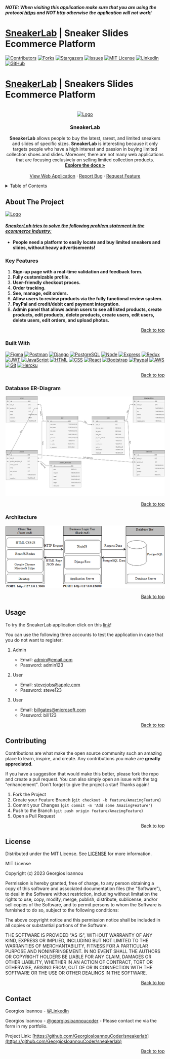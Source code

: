 ***NOTE: When visiting this application make sure that you are using the protocol <ins>https</ins> and NOT http otherwise the application will not work!***
# [SneakerLab](https://sneakerlab.shop/#/) | Sneaker Slides Ecommerce Platform
<a name="readme-top"></a>

[![Contributors][contributors-shield]][contributors-url]
[![Forks][forks-shield]][forks-url]
[![Stargazers][stars-shield]][stars-url]
[![Issues][issues-shield]][issues-url]
[![MIT License][license-shield]][license-url]
[![LinkedIn][linkedin-shield]][linkedin-url]
[![GitHub][github-shield]][github-url]

# [SneakerLab](https://sneakerlab.shop/#/) | Sneakers Slides Ecommerce Platform

<br />
<div align="center">
  <a href="https://sneakerlab.shop/#/">
    <img src="logo.png" alt="Logo">
  </a>

<h3 align="center">SneakerLab</h3>

  <p align="center">
    <b>SneakerLab</b> allows people to buy the latest, rarest, and limited sneakers and slides of specific sizes. <b>SneakerLab</b> is interesting because it only targets people who have a high interest and passion in buying limited collection shoes and slides. Moreover, there are not many web applications that are focusing exclusively on selling limited collection products.
    <br />
    <a href="https://github.com/GeorgiosIoannouCoder/sneakerlab"><strong>Explore the docs »</strong></a>
    <br />
    <br />
    <a href="https://sneakerlab.shop/#/">View Web Application</a>
    ·
    <a href="https://github.com/GeorgiosIoannouCoder/sneakerlab/issues">Report Bug</a>
    ·
    <a href="https://github.com/GeorgiosIoannouCoder/sneakerlab/issues">Request Feature</a>
  </p>
</div>

<details>
  <summary>Table of Contents</summary>
  <ol>
    <li>
      <a href="#about-the-project">About The Project</a>
      <ul>
        <li><a href="#key-features">Key Features</a></li>
        <li><a href="#built-with">Built With</a></li>
         <li><a href="#database-er-diagram">Database ER-Diagram</a></li>
        <li><a href="#architecture">Architecture</a></li>
      </ul>
    </li>
    <li>
      <a href="#getting-started">Getting Started</a>
      <ul>
        <li><a href="#prerequisites">Prerequisites</a></li>
        <li><a href="#installation">Installation</a></li>
      </ul>
    </li>
    <li><a href="#usage">Usage</a></li>
    <li><a href="#contributing">Contributing</a></li>
    <li><a href="#license">License</a></li>
    <li><a href="#contact">Contact</a></li>
  </ol>
</details>

## About The Project

<a href="https://sneakerlab.shop/#/">
    <img src="logo.png" alt="Logo"
    width="100" height="100">
  </a>

#### <ins>***SneakerLab tries to solve the following problem statement in the ecommerce industry:***</ins>

- **People need a platform to easily locate and buy limited sneakers and slides, without heavy advertisements!**

### Key Features

1. **Sign-up page with a real-time validation and feedback form.**
2. **Fully customizable profile.**
3. **User-friendly checkout proces.**
4. **Order tracking.**
5. **See, manage, edit orders.**
6. **Allow users to review products via the fully functional review system.**
7. **PayPal and credit/debit card payment integration.**
8. **Admin panel that allows admin users to see all listed products, create products, edit products, delete products, create users, edit users, delete users, edit orders, and upload photos.**


<p align="right"><a href="#readme-top">Back to top</a></p>

### Built With

[![Figma][Figma]][Figma-url]
[![Postman][Postman]][Postman-url]
[![Django][Django]][Django-url]
[![PostgreSQL][PostgreSQL]][PostgreSQL-url]
[![Node][Node.js]][Node-url]
[![Express][Express.js]][Express-url]
[![Redux][Redux]][Redux-url]
[![JWT][JWT]][JWT-url]
[![JavaScript][Javascript]][Javascript-url]
[![HTML][HTML]][HTML-url]
[![CSS][CSS]][CSS-url]
[![React][React]][React-url]
[![Bootstrap][Bootstrap]][Bootstrap-url]
[![Paypal][PayPal]][PayPal-url]
[![AWS][AWS]][AWS-url]
[![Git][Git]][Git-url]
[![Heroku][Heroku]][Heroku-url]

<p align="right"><a href="#readme-top">Back to top</a></p>

### Database ER-Diagram

<div align="center">
  <img src="er-diagram.png" alt="Architecture">
</div>

<p align="right"><a href="#readme-top">Back to top</a></p>


### Architecture

<div align="center">
  <img src="architecture.png" alt="Architecture">
</div>

<p align="right"><a href="#readme-top">Back to top</a></p>

## Usage

To try the SneakerLab application click on this [link](https://sneakerlab.shop/#/)!

You can use the following three accounts to test the application in case that you do not want to register:

1. Admin
    - Email: admin@email.com
    - Password: admin123

2. User
    - Email: stevejobs@apple.com
    - Password: steve123

3. User
    - Email: billgates@microsoft.com
    - Password: bill123

<p align="right"><a href="#readme-top">Back to top</a></p>

## Contributing

Contributions are what make the open source community such an amazing place to learn, inspire, and create. Any contributions you make are **greatly appreciated**.

If you have a suggestion that would make this better, please fork the repo and create a pull request. You can also simply open an issue with the tag "enhancement".
Don't forget to give the project a star! Thanks again!

1. Fork the Project
2. Create your Feature Branch (`git checkout -b feature/AmazingFeature`)
3. Commit your Changes (`git commit -m 'Add some AmazingFeature'`)
4. Push to the Branch (`git push origin feature/AmazingFeature`)
5. Open a Pull Request

<p align="right"><a href="#readme-top">Back to top</a></p>

## License

Distributed under the MIT License. See [LICENSE](https://github.com/GeorgiosIoannouCoder/mergeme/blob/master/LICENSE) for more information.

MIT License

Copyright (c) 2023 Georgios Ioannou

Permission is hereby granted, free of charge, to any person obtaining a copy
of this software and associated documentation files (the "Software"), to deal
in the Software without restriction, including without limitation the rights
to use, copy, modify, merge, publish, distribute, sublicense, and/or sell
copies of the Software, and to permit persons to whom the Software is
furnished to do so, subject to the following conditions:

The above copyright notice and this permission notice shall be included in all
copies or substantial portions of the Software.

THE SOFTWARE IS PROVIDED "AS IS", WITHOUT WARRANTY OF ANY KIND, EXPRESS OR
IMPLIED, INCLUDING BUT NOT LIMITED TO THE WARRANTIES OF MERCHANTABILITY,
FITNESS FOR A PARTICULAR PURPOSE AND NONINFRINGEMENT. IN NO EVENT SHALL THE
AUTHORS OR COPYRIGHT HOLDERS BE LIABLE FOR ANY CLAIM, DAMAGES OR OTHER
LIABILITY, WHETHER IN AN ACTION OF CONTRACT, TORT OR OTHERWISE, ARISING FROM,
OUT OF OR IN CONNECTION WITH THE SOFTWARE OR THE USE OR OTHER DEALINGS IN THE
SOFTWARE.

<p align="right"><a href="#readme-top">Back to top</a></p>

## Contact

Georgios Ioannou - [@LinkedIn](https://linkedin.com/in/georgiosioannoucoder)

Georgios Ioannou - [@georgiosioannoucoder](https://georgiosioannoucoder.github.io/) - Please contact me via the form in my portfolio.

Project Link: [https://github.com/GeorgiosIoannouCoder/sneakerlab](https://github.com/GeorgiosIoannouCoder/sneakerlab)

<p align="right"><a href="#readme-top">Back to top</a></p>

[contributors-shield]: https://img.shields.io/github/contributors/GeorgiosIoannouCoder/sneakerlab.svg?style=for-the-badge
[contributors-url]: https://github.com/GeorgiosIoannouCoder/sneakerlab/graphs/contributors

[forks-shield]: https://img.shields.io/github/forks/GeorgiosIoannouCoder/sneakerlab.svg?style=for-the-badge
[forks-url]: https://github.com/GeorgiosIoannouCoder/sneakerlab/network/members

[stars-shield]: https://img.shields.io/github/stars/GeorgiosIoannouCoder/sneakerlab.svg?style=for-the-badge
[stars-url]: https://github.com/GeorgiosIoannouCoder/sneakerlab/stargazers

[issues-shield]: https://img.shields.io/github/issues/GeorgiosIoannouCoder/sneakerlab.svg?style=for-the-badge
[issues-url]: https://github.com/GeorgiosIoannouCoder/sneakerlab/issues

[license-shield]: https://img.shields.io/github/license/GeorgiosIoannouCoder/sneakerlab.svg?style=for-the-badge
[license-url]: https://github.com/GeorgiosIoannouCoder/sneakerlab/blob/master/LICENSE

[linkedin-shield]: https://img.shields.io/badge/-LinkedIn-black.svg?style=for-the-badge&logo=linkedin&colorB=0077B5
[linkedin-url]: https://linkedin.com/in/georgiosioannoucoder

[github-shield]: https://img.shields.io/badge/-GitHub-black.svg?style=for-the-badge&logo=github&colorB=000
[github-url]: https://github.com/GeorgiosIoannouCoder/

[Figma]: https://img.shields.io/badge/figma-a259ff?style=for-the-badge&logo=figma&logoColor=1abcfe
[Figma-url]: https://www.figma.com/

[Postman]: https://img.shields.io/badge/postman-000000?style=for-the-badge&logo=postman&logoColor=orange
[Postman-url]: https://www.postman.com/

[Django]: https://img.shields.io/badge/django-000000?style=for-the-badge&logo=django&logoColor=092e20
[Django-url]: https://www.djangoproject.com/

[PostgreSQL]: https://img.shields.io/badge/postgresql-000000?style=for-the-badge&logo=postgresql&logoColor=008bb9
[PostgreSQL-url]: https://www.postgresql.org/

[Node.js]: https://img.shields.io/badge/node.js-303030?style=for-the-badge&logo=nodedotjs&logoColor=3c873a
[Node-url]: https://nodejs.org/en

[Express.js]: https://img.shields.io/badge/express.js-000000?style=for-the-badge&logo=express&logoColor=ffffff
[Express-url]: https://expressjs.com/

[Redux]: https://img.shields.io/badge/redux-000000?style=for-the-badge&logo=redux&logoColor=764abc
[Redux-url]: https://redux.js.org/

[JWT]: https://img.shields.io/badge/JWT-black?style=for-the-badge&logo=JSON%20web%20tokens
[JWT-url]: https://jwt.io/

[JavaScript]: https://img.shields.io/badge/javascript-323330?style=for-the-badge&logo=javascript&logoColor=f0db4f
[JavaScript-url]: https://www.javascript.com/

[HTML]: https://img.shields.io/badge/html-e34c26?style=for-the-badge&logo=html5&logoColor=ffffff
[HTML-url]: https://developer.mozilla.org/en-US/docs/Web/HTML

[CSS]: https://img.shields.io/badge/css-ffffff?style=for-the-badge&logo=css3&logoColor=264de4
[CSS-url]: https://developer.mozilla.org/en-US/docs/Web/CSS

[React]: https://img.shields.io/badge/React-20232A?style=for-the-badge&logo=react&logoColor=61DAFB
[React-url]: https://react.dev/

[Bootstrap]: https://img.shields.io/badge/bootstrap-ffffff?style=for-the-badge&logo=bootstrap&logoColor=563d7c
[Bootstrap-url]: https://getbootstrap.com/

[PayPal]: https://img.shields.io/badge/paypal-ffffff?style=for-the-badge&logo=paypal&logoColor=00457C
[PayPal-url]: https://developer.paypal.com/home

[AWS]: https://img.shields.io/badge/aws-000000?style=for-the-badge&logo=amazon&logoColor=ff9900
[AWS-url]: https://aws.amazon.com/

[Git]: https://img.shields.io/badge/git-000000?style=for-the-badge&logo=git&logoColor=orange
[Git-url]: https://git-scm.com/

[Heroku]: https://img.shields.io/badge/heroku-6762A6?style=for-the-badge&logo=heroku&logoColor=ffffff
[Heroku-url]: https://www.heroku.com/
